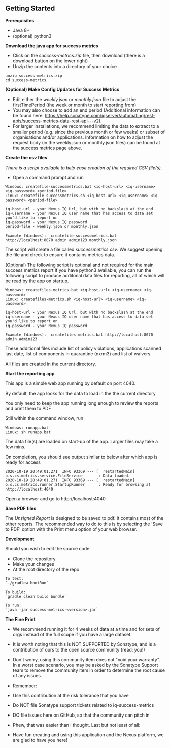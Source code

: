 
## Getting Started

**Prerequisites**
  * Java 8+
  * (optional) python3
  
**Download the java app for success metrics**
  * Click on the *success-metrics.zip* file, then download (there is a download button on the lower right)
  * Unzip the contents into a directory of your choice

```
unzip success-metrics.zip
cd success-metrics
```

**(Optional) Make Config Updates for Success Metrics**

 * Edit either the *weekly.json* or *monthly.json* file to adjust the firstTimePeriod (the week or month to start reporting from) 
 * You may also choose to add an end period (Additional information can be found here: https://help.sonatype.com/iqserver/automating/rest-apis/success-metrics-data-rest-api---v2).
 * For larger installations, we recommend limiting the data to extract to a smaller period (e.g. since the previous month or few weeks) or subset of organisations and/or applications. Information on how to adjust the request body (in the weekly.json or monthly.json files) can be found at the success metrics page above.

**Create the csv files**

*There is a script available to help ease creation of the required CSV file(s).*
 
 * Open a command prompt and run 

```
Windows: createfile-successmetrics.bat <iq-host-url> <iq-username> <iq-password> <period-file>
Linux: createfile-successmetrics.sh <iq-host-url> <iq-username> <iq-password> <period-file>

iq-host-url - your Nexus IQ Url, but with no backslash at the end
iq-username - your Nexus IQ user name that has access to data set you'd like to report on
iq-password - your Nexus IQ password
period-file - weekly.json or monthly.json

Example (Windows):  createfile-successmetrics.bat http://localhost:8070 admin admin123 monthly.json
```

The script will create a file called *successmetrics.csv*. We suggest opening the file and check to ensure it contains metrics data.

(Optional) The following script is optional and not required for the main success metrics report
If you have python3 available, you can run the following script to produce additonal data files for reporting, all of which will be read by the app on startup.

```
Windows: createfiles-metrics.bat <iq-host-url> <iq-username> <iq-password>
Linux: createfiles-metrics.sh <iq-host-url> <iq-username> <iq-password>

iq-host-url - your Nexus IQ Url, but with no backslash at the end
iq-username - your Nexus IQ user name that has access to data set you'd like to report on
iq-password - your Nexus IQ password

Example (Windows):  createfiles-metrics.bat http://localhost:8070 admin admin123
```

These additional files include list of policy violations, applications scanned last date, list of components in quarantine (nxrm3) and list of waivers.

All files are created in the current directory.


**Start the reporting app**
   
   This app is a simple web app running by default on port 4040. 
   
   By default, the app looks for the data to load in the the current directory

   You only need to keep the app running long enough to review the reports and print them to PDF

   Still within the command window, run
```
Windows: runapp.bat 
Linux: sh runapp.bat
```

The data file(s) are loaded on start-up of the app. Larger files may take a few mins.

On completion, you should see output similar to below after which app is ready for access

```
2020-10-19 20:49:01.271  INFO 93369 --- [  restartedMain] o.s.cs.metrics.service.FileService       : Data loaded.
2020-10-19 20:49:01.271  INFO 93369 --- [  restartedMain] o.s.cs.metrics.runner.StartupRunner      : Ready for browsing at http://localhost:4040
```

Open a browser and go to http://localhost:4040

**Save PDF files**

The *Unsigned Report* is designed to be saved to pdf. It contains most of the other reports. The recommended way to do to this is by selecting the 'Save to PDF' option with the Print menu option of your web browser.

**Development**

Should you wish to edit the source code: 

  * Clone the repository
  * Make your changes
  * At the root directory of the repo
```
To test:
`./gradlew bootRun`

To build:
`gradle clean build bundle`

To run:
`java -jar success-metrics-<version>.jar`
```

**The Fine Print**
* We recommend running it for 4 weeks of data at a time and for sets of orgs instead of the full scope if you have a large dataset.
* It is worth noting that this is NOT SUPPORTED by Sonatype, and is a contribution of ours to the open source community (read: you!)

* Don't worry, using this community item does not "void your warranty". In a worst case scenario, you may be asked by the Sonatype Support team to remove the community item in order to determine the root cause of any issues.

* Remember:

* Use this contribution at the risk tolerance that you have
* Do NOT file Sonatype support tickets related to iq-success-metrics
* DO file issues here on GitHub, so that the community can pitch in
* Phew, that was easier than I thought. Last but not least of all:

* Have fun creating and using this application and the Nexus platform, we are glad to have you here!
